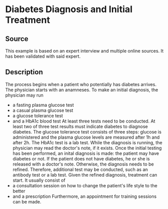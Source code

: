 # Diabetes Diagnosis and Initial Treatment

## Source

This example is based on an expert interview and multiple online sources.
It has been validated with said expert.

## Description

The process begins when a patient who potentially has diabetes arrives.
The physician starts with an anamneses.
To make an initial diagnosis, the physician may run
- a fasting plasma glucose test
- a casual plasma glucose test
- a glucose tolerance test
- and a HbA1c blood test
At least three tests need to be conducted.
At least two of three test results must indicate diabetes to diagnose diabetes.
The glucose tolerance test consists of three steps: glucose is administered and the plasma glucose levels are measured after 1h and after 2h.
The HbA1c test is a lab test.
While the diagnosis is running, the physician may read the doctor's note, if it exists.
Once the initial testing has been performed, an inital diagnosis is made: the patient may have diabetes or not.
If the patient does not have diabetes, he or she is released with a doctor's note.
Otherwise, the diagnosis needs to be refined.
Therefore, additional test may be conducted, such as an antibody test or a lab test.
Given the refined diagnosis, treatment can start.
It usually consist of
- a consultation session on how to change the patient's life style to the better
- and a prescription
Furthermore, an appointment for training sessions can be made.